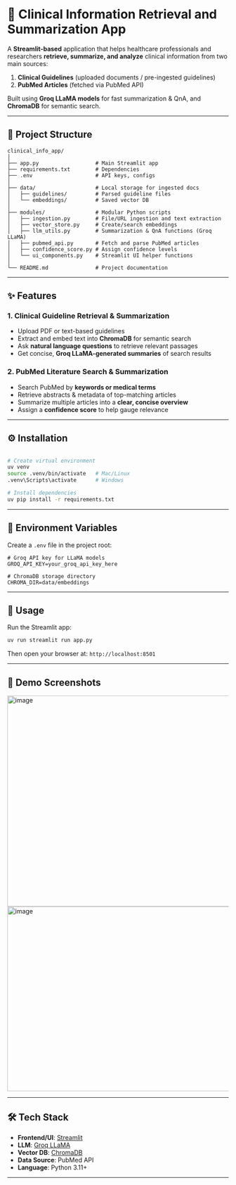 # 🏥 Clinical Information Retrieval and Summarization App

A **Streamlit-based** application that helps healthcare professionals and researchers **retrieve, summarize, and analyze** clinical information from two main sources:

1. **Clinical Guidelines** (uploaded documents / pre-ingested guidelines)
2. **PubMed Articles** (fetched via PubMed API)

Built using **Groq LLaMA models** for fast summarization & QnA, and **ChromaDB** for semantic search.

---

## 📂 Project Structure

```
clinical_info_app/
│
├── app.py                  # Main Streamlit app
├── requirements.txt        # Dependencies
├── .env                    # API keys, configs
│
├── data/                   # Local storage for ingested docs
│   ├── guidelines/         # Parsed guideline files
│   └── embeddings/         # Saved vector DB
│
├── modules/                # Modular Python scripts
│   ├── ingestion.py        # File/URL ingestion and text extraction
│   ├── vector_store.py     # Create/search embeddings
│   ├── llm_utils.py        # Summarization & QnA functions (Groq LLaMA)
│   ├── pubmed_api.py       # Fetch and parse PubMed articles
│   ├── confidence_score.py # Assign confidence levels
│   └── ui_components.py    # Streamlit UI helper functions
│
└── README.md               # Project documentation
```

---

## ✨ Features

### 1. **Clinical Guideline Retrieval & Summarization**

* Upload PDF or text-based guidelines
* Extract and embed text into **ChromaDB** for semantic search
* Ask **natural language questions** to retrieve relevant passages
* Get concise, **Groq LLaMA-generated summaries** of search results

### 2. **PubMed Literature Search & Summarization**

* Search PubMed by **keywords or medical terms**
* Retrieve abstracts & metadata of top-matching articles
* Summarize multiple articles into a **clear, concise overview**
* Assign a **confidence score** to help gauge relevance

---

## ⚙️ Installation

```bash

# Create virtual environment
uv venv
source .venv/bin/activate   # Mac/Linux
.venv\Scripts\activate      # Windows

# Install dependencies
uv pip install -r requirements.txt
```

---

## 🔑 Environment Variables

Create a `.env` file in the project root:

```env
# Groq API key for LLaMA models
GROQ_API_KEY=your_groq_api_key_here

# ChromaDB storage directory
CHROMA_DIR=data/embeddings
```

---

## 🚀 Usage

Run the Streamlit app:

```bash
uv run streamlit run app.py
```

Then open your browser at:
`http://localhost:8501`

---

## 📸 Demo Screenshots

<img width="940" height="480" alt="image" src="https://github.com/user-attachments/assets/6910b19d-22cf-405d-a26d-5edc23e182d8" />

<img width="940" height="420" alt="image" src="https://github.com/user-attachments/assets/a3996638-1466-42f1-8baa-d05f2b88ec27" />


---

## 🛠️ Tech Stack

* **Frontend/UI**: [Streamlit](https://streamlit.io)
* **LLM**: [Groq LLaMA](https://groq.com)
* **Vector DB**: [ChromaDB](https://www.trychroma.com)
* **Data Source**: PubMed API
* **Language**: Python 3.11+

---


